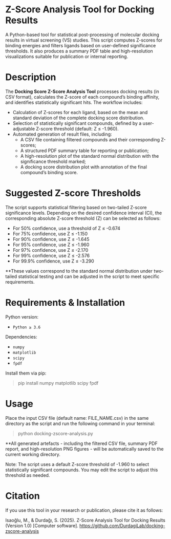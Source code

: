 # Z-Score Analysis Tool for Docking Results
A Python-based tool for statistical post-processing of molecular docking results in virtual screening (VS) studies. This script computes Z-scores for binding energies and filters ligands based on user-defined significance thresholds. It also produces a summary PDF table and high-resolution visualizations suitable for publication or internal reporting.

# Description
The **Docking Score Z-Score Analysis Tool** processes docking results (in CSV format), calculates the Z-score of each compound’s binding affinity, and identifies statistically significant hits. The workflow includes:

- Calculation of Z-scores for each ligand, based on the mean and standard deviation of the complete docking score distribution.
- Selection of statistically significant compounds, defined by a user-adjustable Z-score threshold (default: Z ≤ -1.960).
- Automated generation of result files, including:
  - A CSV file containing filtered compounds and their corresponding Z-scores;
  - A structured PDF summary table for reporting or publication;
  - A high-resolution plot of the standard normal distribution with the significance threshold marked;
  - A docking score distribution plot with annotation of the final compound’s binding score.

# Suggested Z-score Thresholds
The script supports statistical filtering based on two-tailed Z-score significance levels. Depending on the desired confidence interval (CI), the corresponding absolute Z-score threshold (Z) can be selected as follows:

- For 50% confidence, use a threshold of Z ≤ -0.674
- For 75% confidence, use Z ≤ -1.150
- For 90% confidence, use Z ≤ -1.645
- For 95% confidence, use Z ≤ -1.960
- For 97% confidence, use Z ≤ -2.170
- For 99% confidence, use Z ≤ -2.576
- For 99.9% confidence, use Z ≤ -3.290

**These values correspond to the standard normal distribution under two-tailed statistical testing and can be adjusted in the script to meet specific requirements.

# Requirements & Installation

Python version:
- `Python ≥ 3.6`

Dependencies:
- `numpy`  
- `matplotlib`  
- `scipy`  
- `fpdf`

Install them via pip:

> pip install numpy matplotlib scipy fpdf

# Usage
Place the input CSV file (default name: FILE_NAME.csv) in the same directory as the script and run the following command in your terminal:

> python docking-zscore-analysis.py

**All generated artefacts - including the filtered CSV file, summary PDF report, and high-resolution PNG figures - will be automatically saved to the current working directory.

Note: The script uses a default Z-score threshold of -1.960 to select statistically significant compounds. You may edit the script to adjust this threshold as needed.

# Citation
If you use this tool in your research or publication, please cite it as follows:

Isaoğlu, M., & Durdağı, S. (2025). Z-Score Analysis Tool for Docking Results (Version 1.0) [Computer software]. https://github.com/DurdagiLab/docking-zscore-analysis

